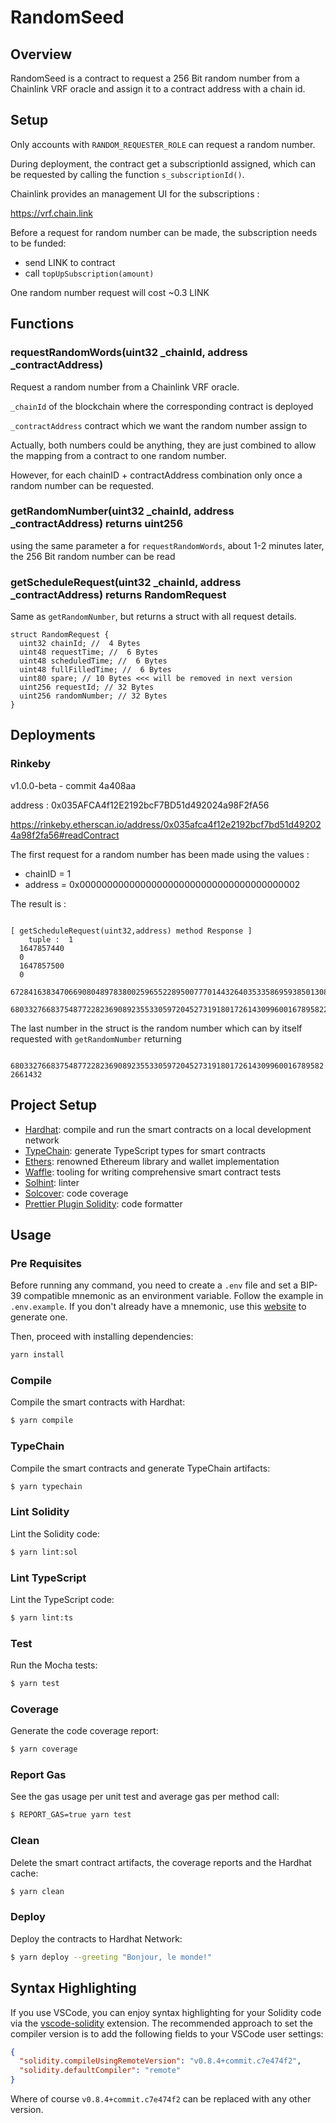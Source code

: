 # RandomSeed

## Overview

RandomSeed is a contract to request a 256 Bit random number from a Chainlink VRF oracle and assign it to a contract address with a chain id.

## Setup

Only accounts with `RANDOM_REQUESTER_ROLE` can request a random number.

During deployment, the contract get a subscriptionId assigned, which can be requested by calling the function `s_subscriptionId()`.

Chainlink provides an management UI for the subscriptions :

https://vrf.chain.link

Before a request for random number can be made, the subscription needs to be funded:

- send LINK to contract
- call `topUpSubscription(amount)`

One random number request will cost ~0.3 LINK

## Functions

### requestRandomWords(uint32 \_chainId, address \_contractAddress)

Request a random number from a Chainlink VRF oracle.

`_chainId` of the blockchain where the corresponding contract is deployed

`_contractAddress` contract which we want the random number assign to

Actually, both numbers could be anything, they are just combined to allow the mapping from a contract to one random number.

However, for each chainID + contractAddress combination only once a random number can be requested.

### getRandomNumber(uint32 \_chainId, address \_contractAddress) returns uint256

using the same parameter a for `requestRandomWords`, about 1-2 minutes later, the 256 Bit random number can be read

### getScheduleRequest(uint32 \_chainId, address \_contractAddress) returns RandomRequest

Same as `getRandomNumber`, but returns a struct with all request details.

```solidity
struct RandomRequest {
  uint32 chainId; //  4 Bytes
  uint48 requestTime; //  6 Bytes
  uint48 scheduledTime; //  6 Bytes
  uint48 fullFilledTime; //  6 Bytes
  uint80 spare; // 10 Bytes <<< will be removed in next version
  uint256 requestId; // 32 Bytes
  uint256 randomNumber; // 32 Bytes
}

```

## Deployments

### Rinkeby

v1.0.0-beta - commit 4a408aa

address : 0x035AFCA4f12E2192bcF7BD51d492024a98F2fA56

https://rinkeby.etherscan.io/address/0x035afca4f12e2192bcf7bd51d492024a98f2fa56#readContract

The first request for a random number has been made using the values :

- chainID = 1
- address = 0x0000000000000000000000000000000000000002

The result is :

```

[ getScheduleRequest(uint32,address) method Response ]
    tuple :  1
  1647857440
  0
  1647857500
  0
  67284163834706690804897838002596552289500777014432640353358695938501308902540
  68033276683754877228236908923553305972045273191801726143099600167895822661432
```

The last number in the struct is the random number which can by itself requested with `getRandomNumber` returning

` 68033276683754877228236908923553305972045273191801726143099600167895822661432`

## Project Setup

- [Hardhat](https://github.com/nomiclabs/hardhat): compile and run the smart contracts on a local development network
- [TypeChain](https://github.com/ethereum-ts/TypeChain): generate TypeScript types for smart contracts
- [Ethers](https://github.com/ethers-io/ethers.js/): renowned Ethereum library and wallet implementation
- [Waffle](https://github.com/EthWorks/Waffle): tooling for writing comprehensive smart contract tests
- [Solhint](https://github.com/protofire/solhint): linter
- [Solcover](https://github.com/sc-forks/solidity-coverage): code coverage
- [Prettier Plugin Solidity](https://github.com/prettier-solidity/prettier-plugin-solidity): code formatter

## Usage

### Pre Requisites

Before running any command, you need to create a `.env` file and set a BIP-39 compatible mnemonic as an environment
variable. Follow the example in `.env.example`. If you don't already have a mnemonic, use this [website](https://iancoleman.io/bip39/) to generate one.

Then, proceed with installing dependencies:

```sh
yarn install
```

### Compile

Compile the smart contracts with Hardhat:

```sh
$ yarn compile
```

### TypeChain

Compile the smart contracts and generate TypeChain artifacts:

```sh
$ yarn typechain
```

### Lint Solidity

Lint the Solidity code:

```sh
$ yarn lint:sol
```

### Lint TypeScript

Lint the TypeScript code:

```sh
$ yarn lint:ts
```

### Test

Run the Mocha tests:

```sh
$ yarn test
```

### Coverage

Generate the code coverage report:

```sh
$ yarn coverage
```

### Report Gas

See the gas usage per unit test and average gas per method call:

```sh
$ REPORT_GAS=true yarn test
```

### Clean

Delete the smart contract artifacts, the coverage reports and the Hardhat cache:

```sh
$ yarn clean
```

### Deploy

Deploy the contracts to Hardhat Network:

```sh
$ yarn deploy --greeting "Bonjour, le monde!"
```

## Syntax Highlighting

If you use VSCode, you can enjoy syntax highlighting for your Solidity code via the
[vscode-solidity](https://github.com/juanfranblanco/vscode-solidity) extension. The recommended approach to set the
compiler version is to add the following fields to your VSCode user settings:

```json
{
  "solidity.compileUsingRemoteVersion": "v0.8.4+commit.c7e474f2",
  "solidity.defaultCompiler": "remote"
}
```

Where of course `v0.8.4+commit.c7e474f2` can be replaced with any other version.
